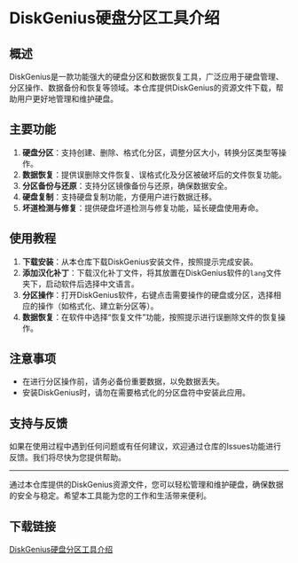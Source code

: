 # DiskGenius硬盘分区工具介绍

## 概述
DiskGenius是一款功能强大的硬盘分区和数据恢复工具，广泛应用于硬盘管理、分区操作、数据备份和恢复等领域。本仓库提供DiskGenius的资源文件下载，帮助用户更好地管理和维护硬盘。

## 主要功能
1. **硬盘分区**：支持创建、删除、格式化分区，调整分区大小，转换分区类型等操作。
2. **数据恢复**：提供误删除文件恢复、误格式化及分区被破坏后的文件恢复功能。
3. **分区备份与还原**：支持分区镜像备份与还原，确保数据安全。
4. **硬盘复制**：支持硬盘复制功能，方便用户进行数据迁移。
5. **坏道检测与修复**：提供硬盘坏道检测与修复功能，延长硬盘使用寿命。

## 使用教程
1. **下载安装**：从本仓库下载DiskGenius安装文件，按照提示完成安装。
2. **添加汉化补丁**：下载汉化补丁文件，将其放置在DiskGenius软件的`lang`文件夹下，启动软件后选择中文语言。
3. **分区操作**：打开DiskGenius软件，右键点击需要操作的硬盘或分区，选择相应的操作（如格式化、建立新分区等）。
4. **数据恢复**：在软件中选择“恢复文件”功能，按照提示进行误删除文件的恢复操作。

## 注意事项
- 在进行分区操作前，请务必备份重要数据，以免数据丢失。
- 安装DiskGenius时，请勿在需要格式化的分区盘符中安装此应用。

## 支持与反馈
如果在使用过程中遇到任何问题或有任何建议，欢迎通过仓库的Issues功能进行反馈。我们将尽快为您提供帮助。

---

通过本仓库提供的DiskGenius资源文件，您可以轻松管理和维护硬盘，确保数据的安全与稳定。希望本工具能为您的工作和生活带来便利。

## 下载链接

[DiskGenius硬盘分区工具介绍](https://pan.quark.cn/s/1eac5328b40d)